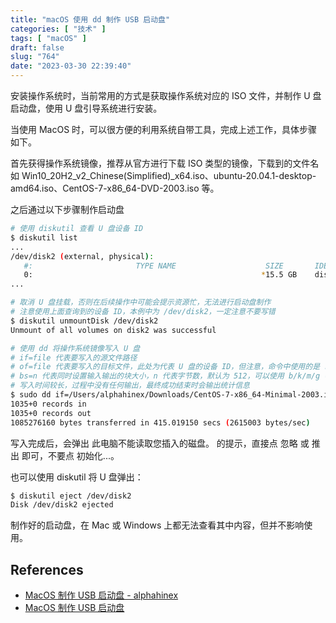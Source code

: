 ```yaml
---
title: "macOS 使用 dd 制作 USB 启动盘"
categories: [ "技术" ]
tags: [ "macOS" ]
draft: false
slug: "764"
date: "2023-03-30 22:39:40"
---
```


安装操作系统时，当前常用的方式是获取操作系统对应的 ISO 文件，并制作 U 盘启动盘，使用 U 盘引导系统进行安装。

当使用 MacOS 时，可以很方便的利用系统自带工具，完成上述工作，具体步骤如下。

首先获得操作系统镜像，推荐从官方进行下载 ISO 类型的镜像，下载到的文件名如 Win10_20H2_v2_Chinese(Simplified)_x64.iso、ubuntu-20.04.1-desktop-amd64.iso、CentOS-7-x86_64-DVD-2003.iso 等。

之后通过以下步骤制作启动盘

```bash
# 使用 diskutil 查看 U 盘设备 ID
$ diskutil list
...
/dev/disk2 (external, physical):
   #:                       TYPE NAME                    SIZE       IDENTIFIER
   0:                                                   *15.5 GB    disk2
...

# 取消 U 盘挂载，否则在后续操作中可能会提示资源忙，无法进行启动盘制作
# 注意使用上面查询到的设备 ID，本例中为 /dev/disk2，一定注意不要写错
$ diskutil unmountDisk /dev/disk2
Unmount of all volumes on disk2 was successful

# 使用 dd 将操作系统镜像写入 U 盘
# if=file 代表要写入的源文件路径
# of=file 代表要写入的目标文件，此处为代表 U 盘的设备 ID，但注意，命令中使用的是 rdisk2 而不是 disk2，也可以使用 disk2，区别稍后再讲
# bs=n 代表同时设置输入输出的块大小，n 代表字节数，默认为 512，可以使用 b/k/m/g 等字母后缀代表不同的单位，如下面命令代表每个块大小为 1048576(1m) 字节
# 写入时间较长，过程中没有任何输出，最终成功结束时会输出统计信息
$ sudo dd if=/Users/alphahinex/Downloads/CentOS-7-x86_64-Minimal-2003.iso of=/dev/rdisk2 bs=1m
1035+0 records in
1035+0 records out
1085276160 bytes transferred in 415.019150 secs (2615003 bytes/sec)
```

写入完成后，会弹出 此电脑不能读取您插入的磁盘。 的提示，直接点 忽略 或 推出 即可，不要点 初始化...。

也可以使用 diskutil 将 U 盘弹出：

```bash
$ diskutil eject /dev/disk2
Disk /dev/disk2 ejected
```

制作好的启动盘，在 Mac 或 Windows 上都无法查看其中内容，但并不影响使用。

## References

* [MacOS 制作 USB 启动盘 - alphahinex](https://alphahinex.github.io/2021/01/10/mac-create-bootable-usb-stick/)
* [MacOS 制作 USB 启动盘](https://www.jianshu.com/p/826dc5445b75)

